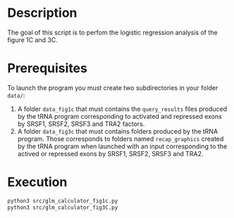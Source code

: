 # Description

The goal of this script is to perfom the logistic regression analysis of the figure 1C and 3C.

# Prerequisites

To launch the program you must create two subdirectories in your folder ``data/``:
1. A folder ``data_fig1c`` that must contains the ``query_results`` files produced by the tRNA program corresponding to activated and repressed exons by SRSF1, SRSF2, SRSF3 and TRA2 factors.
2. A folder ``data_fig3c`` that must contains folders produced by the tRNA program. Those corresponds to folders named ``recap_graphics`` created by the tRNA program when launched with an input corresponding to the actived or repressed exons by SRSF1, SRSF2, SRSF3 and TRA2.


# Execution

```sh
python3 src/glm_calculator_fig1c.py
python3 src/glm_calculator_fig3C.py
```
